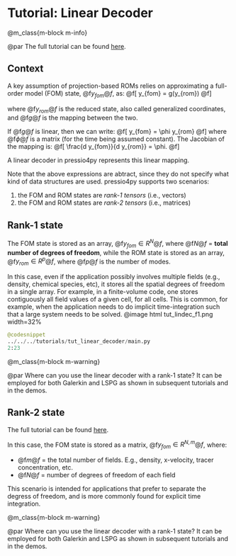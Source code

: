 

# Tutorial: Linear Decoder

@m_class{m-block m-info}

@par
The full tutorial can be found [here](https://github.com/Pressio/pressio4py/blob/master/tutorials/tut_linear_decoder/main.py).

## Context
A key assumption of projection-based ROMs relies on approximating
a full-order model (FOM) state, @f$y_{fom}@f$, as:
@f[
y_{fom} = g(y_{rom})
@f]

where @f$y_{rom}@f$ is the reduced state, also called
generalized coordinates, and @f$g@f$ is the mapping between the two.

If @f$g@f$ is linear, then we can write:
@f[
y_{fom} = \phi y_{rom}
@f]
where @f$\phi@f$ is a matrix (for the time being assumed constant).
The Jacobian of the mapping is:
@f[
\frac{d y_{fom}}{d y_{rom}} = \phi.
@f]

A linear decoder in pressio4py represents this linear mapping.

Note that the above expressions are abtract, since they do not specify
what kind of data structures are used.
pressio4py supports two scenarios:
1. the FOM and ROM states are *rank-1 tensors* (i.e., vectors)
2. the FOM and ROM states are *rank-2 tensors* (i.e., matrices)

## Rank-1 state
The FOM state is stored as an array, @f$y_{fom} \in R^N@f$, where @f$N@f$ = **total number
of degrees of freedom**, while the ROM state is stored as an array, @f$y_{rom} \in R^p@f$,
where @f$p@f$ is the number of modes.

In this case, even if the application possibly involves multiple fields (e.g., density, chemical species, etc),
it stores all the spatial degrees of freedom in a single array.
For example, in a finite-volume code, one stores contiguously all field values of a given cell, for all cells.
This is common, for example, when the application needs to do implicit time-integration
such that a large system needs to be solved.
@image html tut_lindec_f1.png width=32%

```py
@codesnippet
../../../tutorials/tut_linear_decoder/main.py
2:23
```

@m_class{m-block m-warning}

@par Where can you use the linear decoder with a rank-1 state?
It can be employed for both Galerkin and LSPG
as shown in subsequent tutorials and in the demos.


## Rank-2 state
The full tutorial can be found [here](https://github.com/Pressio/pressio4py/blob/master/tutorials/tut_linear_decoder/main.py).

In this case, the FOM state is stored as a matrix, @f$y_{fom} \in R^{N,m}@f$, where:
* @f$m@f$ = the total number of fields. E.g., density, x-velocity, tracer concentration, etc.
* @f$N@f$ = number of degrees of freedom of each field

This scenario is intended for applications that prefer to separate the degress of freedom,
and is more commonly found for explicit time integration.


@m_class{m-block m-warning}

@par Where can you use the linear decoder with a rank-1 state?
It can be employed for both Galerkin and LSPG
as shown in subsequent tutorials and in the demos.
